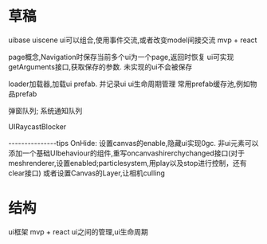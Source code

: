 # 草稿
uibase
uiscene
ui可以组合,使用事件交流,或者改变model间接交流
mvp + react

page概念,Navigation时保存当前多个ui为一个page,返回时恢复     ui可实现getArguments接口,获取保存的参数.  未实现的ui不会被保存

loader加载器,加载ui prefab. 并记录ui
ui生命周期管理
常用prefab缓存池,例如物品prefab

弹窗队列; 系统通知队列

UIRaycastBlocker

---------------tips
OnHide: 设置canvas的enable,隐藏ui实现0gc.  非ui元素可以添加一个基础UIbehaviour的组件,重写oncanvashirerchychanged接口(对于meshrenderer,设置enabled;particlesystem,用play以及stop进行控制，还有clear接口)
或者设置Canvas的Layer,让相机culling


# 结构
ui框架 mvp + react
ui之间的管理,ui生命周期